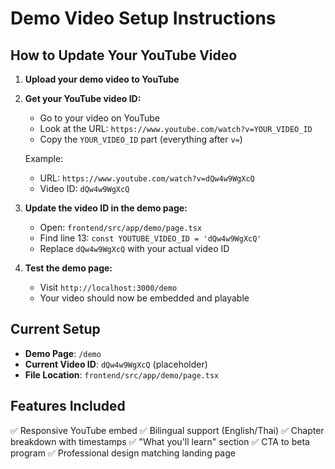 # Demo Video Setup Instructions

## How to Update Your YouTube Video

1. **Upload your demo video to YouTube**

2. **Get your YouTube video ID:**
   - Go to your video on YouTube
   - Look at the URL: `https://www.youtube.com/watch?v=YOUR_VIDEO_ID`
   - Copy the `YOUR_VIDEO_ID` part (everything after `v=`)
   
   Example:
   - URL: `https://www.youtube.com/watch?v=dQw4w9WgXcQ`
   - Video ID: `dQw4w9WgXcQ`

3. **Update the video ID in the demo page:**
   - Open: `frontend/src/app/demo/page.tsx`
   - Find line 13: `const YOUTUBE_VIDEO_ID = 'dQw4w9WgXcQ'`
   - Replace `dQw4w9WgXcQ` with your actual video ID

4. **Test the demo page:**
   - Visit `http://localhost:3000/demo`
   - Your video should now be embedded and playable

## Current Setup

- **Demo Page**: `/demo`
- **Current Video ID**: `dQw4w9WgXcQ` (placeholder)
- **File Location**: `frontend/src/app/demo/page.tsx`

## Features Included

✅ Responsive YouTube embed
✅ Bilingual support (English/Thai)
✅ Chapter breakdown with timestamps
✅ "What you'll learn" section
✅ CTA to beta program
✅ Professional design matching landing page
